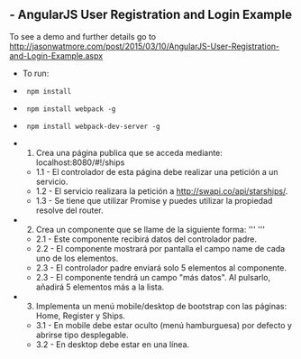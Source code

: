 ## - AngularJS User Registration and Login Example

To see a demo and further details go to http://jasonwatmore.com/post/2015/03/10/AngularJS-User-Registration-and-Login-Example.aspx

* To run:
 * <pre><code> npm install </code></pre>
 * <pre><code> npm install webpack -g </code></pre>
 * <pre><code> npm install webpack-dev-server -g </code></pre>

* 1. Crea una página publica que se acceda mediante: localhost:8080/#!/ships
    * 1.1 - El controlador de esta página debe realizar una petición a un servicio.
    * 1.2 - El servicio realizara la petición a http://swapi.co/api/starships/.
    * 1.3 - Se tiene que utilizar Promise y puedes utilizar la propiedad resolve del router. 

* 2. Crea un componente que se llame de la siguiente forma: '''<custom-md-list> </custom-md-list>'''
    * 2.1 - Este componente recibirá datos del controlador padre.
    * 2.2 - El componente mostrará por pantalla el campo name de cada uno de los elementos.
    * 2.3 - El controlador padre enviará solo 5 elementos al componente.
    * 2.3 - El componente tendrá un campo "más datos". Al pulsarlo, añadirá 5 elementos más a la lista.
    
* 3. Implementa un menú mobile/desktop de bootstrap con las páginas: Home, Register y Ships.  
    * 3.1 - En mobile debe estar oculto (menú hamburguesa) por defecto y abrirse tipo desplegable.
    * 3.2 - En desktop debe estar en una línea. 
